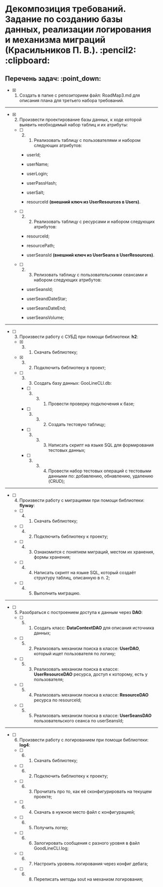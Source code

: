 <h1>Декомпозиция требований. Задание по созданию базы данных, реализации логирования и механизма миграций (Красильников П. В.). :pencil2: :clipboard:</h1>
<h2>Перечень задач: :point_down:</h2>

  - [x] 1. Создать в папке с репозиторием файл: RoadMap3.md для описания плана для третьего набора требований.

<hr>

  - [x] 2. Произвести проектирование базы данных, к ходе которой выявить необходимый набор таблиц и их атрибуты:

    - [ ] 2. 1. Реализовать таблицу с пользователями и набором следующих атрибутов:
    
      - userId;
      
      - userName;
      
      - userLogin;
      
      - userPassHash;
      
      - userSalt;
      
      - resourceId **(внешний ключ из UserResources в Users)**.

    - [ ] 2. 2. Реализовать таблицу с ресурсами и набором следующих атрибутов:
    
      - resourceId;
     
      - resourcePath;
     
      - userSeansId **(внешний ключ из UserSeans в UserResources)**.

    - [ ] 2. 3. Релизовать таблицу с пользовательскими сеансами и набором следующих атрибутов:
    
      - userSeansId;
     
      - userSeandDateStar;
     
      - userSeansDateEnd;
     
      - userSeansVolume;

<hr>
  
  - [ ] 3. Произвести работу с СУБД при помощи библиотеки: **h2**:

    - [x] 3. 1. Скачать библиотеку;

    - [x] 3. 2. Подключить библиотеку в проект;

    - [ ] 3. 3. Создать базу данных: GooLineCLI.db:
    
      - [ ] 3. 3. 1. Провести проверку подключения к базе;

      - [ ] 3. 3. 2. Создать тестовую таблицу;
      
      - [ ] 3. 3. 3. Написать скрипт на языке SQL для формирования тестовых данных;
      
      - [ ] 3. 3. 4. Провести набор тестовых операций с тестовыми данными по: добавлению, обнавлению, удалению (CRUD);

<hr>

  - [ ] 4. Произвести работу с миграциями при помощи библиотеки: **flyway**:

      - [ ] 4. 1. Скачать библиотеку;
      
      - [ ] 4. 2. Подключить библиотеку к проекту;
      
      - [ ] 4. 3. Ознакомится с понятием миграций, местом их хранения, формы хранения;
      
      - [ ] 4. 4. Написать скрипт на языке SQL, который создаёт структуру таблиц, описанную в п. 2;
      
      - [ ] 4. 5. Выполнить миграцию.

<hr>
  
  - [ ] 5. Разобраться с построением доступа к данным через **DAO**:
  
      - [ ] 5. 1. Создать класс: **DataContextDAO** для описания источника данных;
      
      - [ ] 5. 2. Реализовать механизм поиска в классе: **UserDAO**, который ищет пользователя по логину;
      
      - [ ] 5. 3. Реализовать механизм поиска в классе: **UserResourceDAO** ресурса, доступ к которому, есть у пользователя;
      
      - [ ] 5. 4. Реализовать механизм поиска в классе: **ResourceDAO** ресурса по resourceId;
      
      - [ ] 5. 5. Реализовать механизм поиска в классе: **UserSeansDAO** пользовательского сеанса по userSeansId;

<hr>
  
  - [ ] 6. Произвести работу с логированием при помощи библиотеки: **log4**:

      - [ ] 6. 1. Скачать библиотеку;
      
      - [ ] 6. 2. Подключить библиотеку к проекту;
      
      - [ ] 6. 3. Прочитать про то, как её сконфигурировать на текущем проекте;
      
      - [ ] 6. 4. Скачать в нужное место файл с конфигурацией;
      
      - [ ] 6. 5. Получить логер;
      
      - [ ] 6. 6. Залогировать сообщения с разного уровня в файл GoodLineCLI.log;
      
      - [ ] 6. 7. Настроить уровень логирования через конфиг дебага;
      
      - [ ] 6. 8. Переписать методы sout на механизм логирования;
      
      




